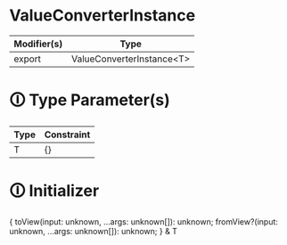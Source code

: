 # ValueConverterInstance

| Modifier(s)                            | Type                     |
|----------------------------------------|--------------------------|
| export | ValueConverterInstance&lt;T&gt; |

# &#128712; Type Parameter(s)

| Type | Constraint |
| ---- | ---------- |
| T    | {}         |

# &#128712; Initializer

{
toView(input: unknown, ...args: unknown[]): unknown;
fromView?(input: unknown, ...args: unknown[]): unknown;
} & T